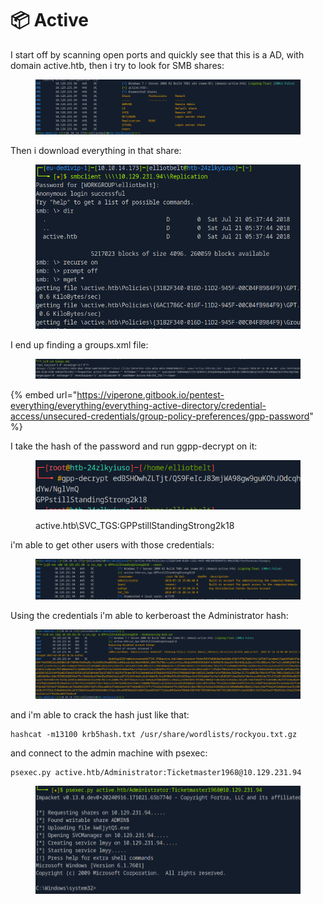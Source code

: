 # 📦 Active

I start off by scanning open ports and quickly see that this is a AD, with domain active.htb, then i try to look for SMB shares:

<figure><img src="../../../.gitbook/assets/image (12) (1) (1).png" alt=""><figcaption></figcaption></figure>

Then i download everything in that share:

<figure><img src="../../../.gitbook/assets/image (1) (1) (1) (1) (1) (1) (1).png" alt=""><figcaption></figcaption></figure>

I end up finding a groups.xml file:

<figure><img src="../../../.gitbook/assets/image (2) (1) (1) (1) (1) (1) (1) (1).png" alt=""><figcaption></figcaption></figure>

{% embed url="https://viperone.gitbook.io/pentest-everything/everything/everything-active-directory/credential-access/unsecured-credentials/group-policy-preferences/gpp-password" %}

I take the hash of the password and run ggpp-decrypt on it:

<figure><img src="../../../.gitbook/assets/image (3) (1) (1) (1) (1) (1) (1).png" alt=""><figcaption><p>active.htb\SVC_TGS:GPPstillStandingStrong2k18</p></figcaption></figure>

i'm able to get other users with those credentials:

<figure><img src="../../../.gitbook/assets/image (4) (1) (1) (1) (1) (1) (1).png" alt=""><figcaption></figcaption></figure>

Using the credentials i'm able to kerberoast the Administrator hash:

<figure><img src="../../../.gitbook/assets/image (5) (1) (1) (1) (1).png" alt=""><figcaption></figcaption></figure>

and i'm able to crack the hash just like that:

```
hashcat -m13100 krb5hash.txt /usr/share/wordlists/rockyou.txt.gz
```

and connect to the admin machine with psexec:

```
psexec.py active.htb/Administrator:Ticketmaster1968@10.129.231.94
```

<figure><img src="../../../.gitbook/assets/image (6) (1) (1) (1) (1).png" alt=""><figcaption></figcaption></figure>

